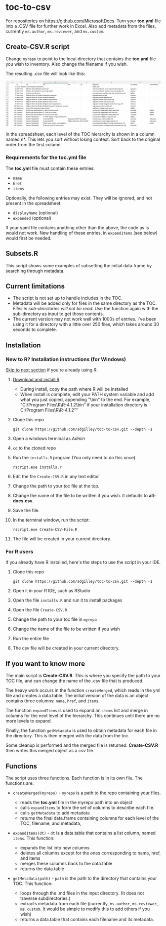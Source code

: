 # toc-to-csv 

For repositories on https://github.com/MicrosoftDocs.  Turn your **toc.yml** file into a .CSV file for further work in Excel. Also add metadata from the files, currently `ms.author`, `ms.reviewer`, and `ms.custom`.

## Create-CSV.R script

Change  `myrepo` to point to the local directory that contains the **toc.yml** file you wish to inventory.  Also change the filename if you wish.

The resulting .csv file will look like this: 

![Excel spreadsheet for example toc](media/excel.png "Excel display of CSV")

In the spreadsheet, each level of the TOC hierarchy is shown in a column named n*.  This lets you sort without losing context. Sort back to the original order from the first column.

### Requirements for the toc.yml file

The **toc.yml** file must contain these entries:
* `name` 
* `href`
* `items`

Optionally, the following entries may exist.  They will be ignored, and not present in the spreadsheet.
* `displayName` (optional)
* `expanded` (optional)

If your yaml file contains anything other than the above, the code as is would not work.  New handling of these entries, in `expandItems` (see below) would first be needed. 

## Subsets.R

This script shows some examples of subsetting the initial data.frame by searching through metadata.

## Current limitations

* The script is not set up to handle includes in the TOC.
* Metadata will be added only for files in the same directory as the TOC.  *Files in sub-directories will not be read.* Use the function again with the sub-directory as input to get those contents.
* The current version may not work well with 1000s of entries.  I've been using it for a directory with a little over 250 files, which takes around 30 seconds to complete.

## Installation

### New to R? Installation instructions (for Windows)

[Skip to next section](#for-r-users) if you're already using R.

1. [Download and install R](https://cran.r-project.org/)
   * During install, copy the path where R will be installed
   * When install is complete, edit your PATH system variable and add what you just copied, appending "\bin" to the end.  For example, "C:\Program Files\R\R-4.1.2\bin" if your installation directory is C:\Program Files\R\R-4.1.2""
  
1. Clone this repo 
  
   ```
   git clone https://github.com/sdgilley/toc-to-csv.git --depth -1
   ```
1. Open a windows terminal as *Admin*
1. `cd` to the cloned repo
1. Run the `installs.R` program (You only need to do this once). 
  
    ```
    rscript.exe installs.r
    ```
    
1. Edit the file `Create-CSV.R` in any text editor
1. Change the path to your toc file at the top.
1. Change the name of the file to be written if you wish.  It defaults to **all-docs.csv**.
1. Save the file.
1. In the terminal window, run the script:
  
    ```
    rscript.exe Create-CSV-File.R
    ```
    
 1. The file will be created in your current directory.

### For R users 

If you already have R installed, here's the steps to use the script in your IDE.

1. Clone this repo 
  
   ```
   git clone https://github.com/sdgilley/toc-to-csv.git --depth -1
   ```
1. Open it in your R IDE, such as RStudio
1. Open the file `installs.R` and run it to install packages
1. Open the file `Create-CSV.R`

1. Change the path to your toc file in `myrepo`
1. Change the name of the file to be written if you wish
1. Run the entire file
1. The csv file will be created in your current directory.



## If you want to know more

The main script is **Create-CSV.R**.  This is where you specify the path to your TOC file, and can change the name of the .csv file that is produced.

The heavy work occurs in the function `createMerged`, which reads in the yml file and creates a data.table.  The initial version of the data is an object contains three columns: `name`, `href`, and `items`.  

The function `expandItems` is used to expand an `items` list and merge in columns for the next level of the hierarchy.  This continues until there are no more levels to expand.

Finally, the function `getMetadata` is used to obtain metadata for each file in the directory.  This is then merged with the data from the toc.

Some cleanup is performed and the merged file is returned.  **Create-CSV.R** then writes this merged object as a *csv* file.

## Functions

The script uses three functions. Each function is in its own file.  The functions are:

* `createMerged(myrepo)` - `myrepo` is a path to the repo containing your files. 
  * reads the **toc.yml** file in the myrepo path into an object
  * calls `expandItems` to form the set of columns to describe each file.
  * calls `getMetadata` to add metadata
  * returns the final data.frame containing columns for each level of the TOC, filename, and metadata,
 
* `expandItems(dt)` - `dt` is a data.table that contains a list column, named `items`. This function:
  * expands the list into new columns
  * deletes all columns except for the ones corresponding to name, href, and items
  * merges these columns back to the data.table
  * returns the data.table

* `getMetadata(path)` - `path` is the path to the directory that contains your TOC.  This function:
  * loops through the .md files in the input directory. (It does not traverse subdirectories.)
  * extracts metadata from each file (currently, `ms.author`, `ms.reviewer`, `ms.custom`.  It would be simple to modify this to add others if you wish)
  * returns a data.table that contains each filename and its metadata.  


